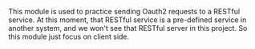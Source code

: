 This module is used to practice sending Oauth2 requests to a RESTful service.
At this moment, that RESTful service is a pre-defined service in another system, 
and we won't see that RESTful server in this project.
So this module just focus on client side.
